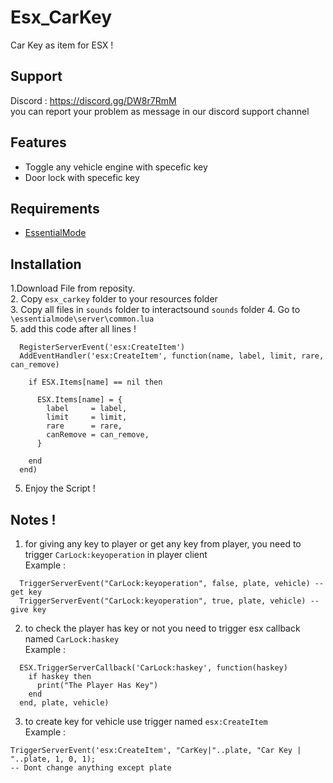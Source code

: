 # Esx_CarKey
Car Key as item for ESX !

## Support
  Discord : https://discord.gg/DW8r7RmM   
  you can report your problem as message in our discord support channel

## Features
  - Toggle any vehicle engine with specefic key
  - Door lock with specefic key 

## Requirements  
  - [EssentialMode](https://github.com/extendedmode/extendedmode)

## Installation
1.Download File from reposity.  
2. Copy ```esx_carkey``` folder to your resources folder  
3. Copy all files in ```sounds``` folder to interactsound ```sounds``` folder
4. Go to ```\essentialmode\server\common.lua```  
5. add this code after all lines !
```
  RegisterServerEvent('esx:CreateItem')
  AddEventHandler('esx:CreateItem', function(name, label, limit, rare, can_remove)

    if ESX.Items[name] == nil then

      ESX.Items[name] = {
        label     = label,
        limit     = limit,
        rare      = rare,
        canRemove = can_remove,
      }

    end
  end)
```  
5. Enjoy the Script !  

## Notes !
1. for giving any key to player or get any key from player, you need to trigger ```CarLock:keyoperation``` in player client  
  Example :  
  ```
    TriggerServerEvent("CarLock:keyoperation", false, plate, vehicle) -- get key
    TriggerServerEvent("CarLock:keyoperation", true, plate, vehicle) -- give key
  ```
2. to check the player has key or not you need to trigger esx callback named  ```CarLock:haskey```  
  Example : 
  ```
    ESX.TriggerServerCallback('CarLock:haskey', function(haskey)
      if haskey then
        print("The Player Has Key")
      end
    end, plate, vehicle)
  ```  
  3. to create key for vehicle use trigger named ```esx:CreateItem```   
  Example : 
  ```
  TriggerServerEvent('esx:CreateItem', "CarKey|"..plate, "Car Key | "..plate, 1, 0, 1);
  -- Dont change anything except plate
  ```
  

  
